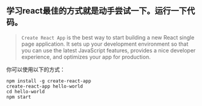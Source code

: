 ## 学习react最佳的方式就是动手尝试一下。运行一下代码。

> `Create React App` is the best way to start building a new React single page application. It sets up your development environment so that you can use the latest JavaScript features, provides a nice developer experience, and optimizes your app for production.


你可以使用以下的方式：
```
npm install -g create-react-app
create-react-app hello-world
cd hello-world
npm start
```
